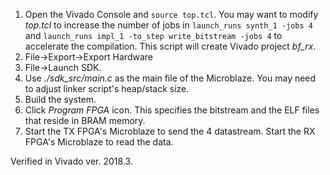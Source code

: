 1. Open the Vivado Console and
`source top.tcl`. You may want to modify _top.tcl_ to increase the number of jobs 
in `launch_runs synth_1 -jobs 4` and `launch_runs impl_1 -to_step write_bitstream -jobs 4` to accelerate the compilation.
This script will create Vivado project _bf_rx_.
2. File->Export->Export Hardware
3. File->Launch SDK.
4. Use _./sdk_src/main.c_ as the main file of the Microblaze. You may need to adjust linker script's heap/stack size.
5. Build the system.
6. Click _Program FPGA_ icon. This specifies the bitstream and the ELF files that reside in BRAM memory.
7. Start the TX FPGA's Microblaze to send the 4 datastream. Start the RX FPGA's Microblaze to read the data.

Verified in Vivado ver. 2018.3.
